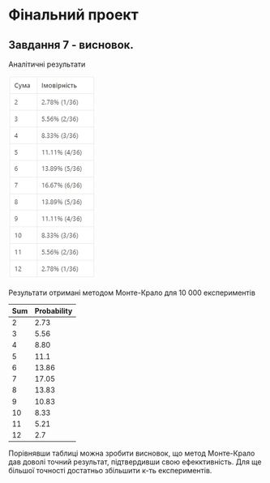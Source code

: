 # Фінальний проект
## Завдання 7 - висновок.
Аналітичні результати

![img.png](img.png)

Результати отримані методом Монте-Крало для 10 000 експериментів

| Sum | Probability |
|-----|-------------|
| 2   | 2.73        |
| 3   | 5.56        |
| 4   | 8.80        |
| 5   | 11.1        |
| 6   | 13.86       |
| 7   | 17.05       |
| 8   | 13.83       |
| 9   | 10.83       |
| 10  | 8.33        |
| 11  | 5.21        |
| 12  | 2.7         |

Порівнявши таблиці можна зробити висновок, що метод Монте-Крало дав доволі точний результат, підтвердивши свою ефекктивність.
Для ще більшої точності достатньо збільшити к-ть експериментів.